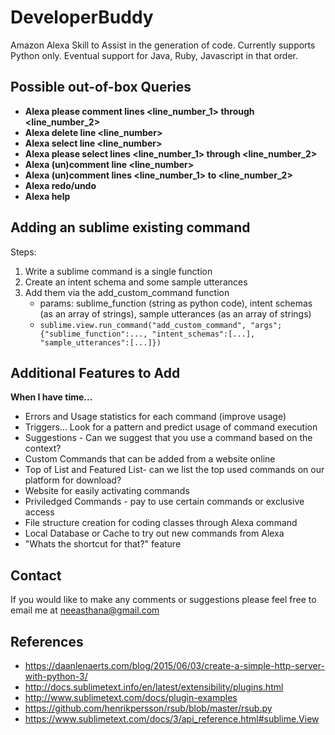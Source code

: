 # DeveloperBuddy
Amazon Alexa Skill to Assist in the generation of code. Currently supports Python only. Eventual support for Java, Ruby, Javascript in that order. 

## Possible out-of-box Queries

- **Alexa please comment lines <line_number_1> through <line_number_2>**
- **Alexa delete line <line_number>**
- **Alexa select line <line_number>**
- **Alexa please select lines <line_number_1> through <line_number_2>**
- **Alexa (un)comment line <line_number>**
- **Alexa (un)comment lines <line_number_1> to <line_number_2>**
- **Alexa redo/undo**
- **Alexa help**

## Adding an sublime existing command

Steps:
1. Write a sublime command is a single function
1. Create an intent schema and some sample utterances
1. Add them via the add_custom_command function
	- params: sublime_function (string as python code), intent schemas (as an array of strings), sample utterances (as an array of strings)
	- `sublime.view.run_command("add_custom_command", "args";{"sublime_function":..., "intent_schemas":[...], "sample_utterances":[...]})`

## Additional Features to Add
**When I have time...**
- Errors and Usage statistics for each command (improve usage)
- Triggers... Look for a pattern and predict usage of command execution
- Suggestions - Can we suggest that you use a command based on the context?
- Custom Commands that can be added from a website online
- Top of List and Featured List- can we list the top used commands on our platform for download?
- Website for easily activating commands
- Priviledged Commands - pay to use certain commands or exclusive access
- File structure creation for coding classes through Alexa command
- Local Database or Cache to try out new commands from Alexa
- "Whats the shortcut for that?" feature

## Contact

If you would like to make any comments or suggestions please feel free to email me at neeasthana@gmail.com

## References 

- https://daanlenaerts.com/blog/2015/06/03/create-a-simple-http-server-with-python-3/
- http://docs.sublimetext.info/en/latest/extensibility/plugins.html
- http://www.sublimetext.com/docs/plugin-examples
- https://github.com/henrikpersson/rsub/blob/master/rsub.py
- https://www.sublimetext.com/docs/3/api_reference.html#sublime.View
